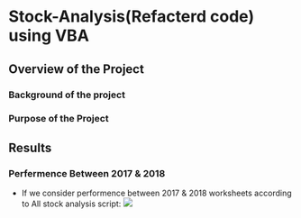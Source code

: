 # Stock-Analysis(Refacterd code) using VBA
## Overview of the Project
### Background of the project
### Purpose of the Project

## Results
### Perfermence Between 2017 & 2018
- If we consider performence between 2017 & 2018 worksheets according to All stock analysis script:
  ![](Stock-Analysis\Resources\AllStockAnalysis2017Table.png)
